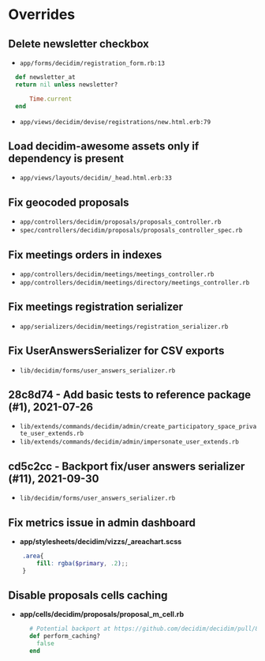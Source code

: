 # Overrides
## Delete newsletter checkbox
* `app/forms/decidim/registration_form.rb:13`
```ruby
  def newsletter_at
  return nil unless newsletter?

      Time.current
  end
```
* `app/views/decidim/devise/registrations/new.html.erb:79`
## Load decidim-awesome assets only if dependency is present
* `app/views/layouts/decidim/_head.html.erb:33`
## Fix geocoded proposals
* `app/controllers/decidim/proposals/proposals_controller.rb`
* `spec/controllers/decidim/proposals/proposals_controller_spec.rb`
## Fix meetings orders in indexes
* `app/controllers/decidim/meetings/meetings_controller.rb`
* `app/controllers/decidim/meetings/directory/meetings_controller.rb`
##  Fix meetings registration serializer
* `app/serializers/decidim/meetings/registration_serializer.rb`
## Fix UserAnswersSerializer for CSV exports
* `lib/decidim/forms/user_answers_serializer.rb`
## 28c8d74 - Add basic tests to reference package (#1), 2021-07-26
* `lib/extends/commands/decidim/admin/create_participatory_space_private_user_extends.rb`
* `lib/extends/commands/decidim/admin/impersonate_user_extends.rb`
##  cd5c2cc - Backport fix/user answers serializer (#11), 2021-09-30
* `lib/decidim/forms/user_answers_serializer.rb`
## Fix metrics issue in admin dashboard
 - **app/stylesheets/decidim/vizzs/_areachart.scss**
```scss
    .area{
        fill: rgba($primary, .2);;
    }
```
## Disable proposals cells caching
 - **app/cells/decidim/proposals/proposal_m_cell.rb**
```ruby
      # Potential backport at https://github.com/decidim/decidim/pull/8566/files
      def perform_caching?
        false
      end
```
